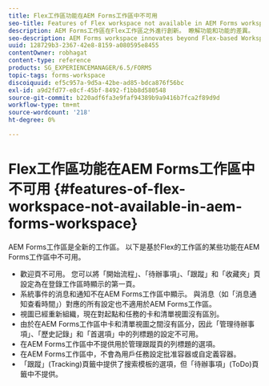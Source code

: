 ```yaml
---
title: Flex工作區功能在AEM Forms工作區中不可用
seo-title: Features of Flex workspace not available in AEM Forms workspace
description: AEM Forms工作區在Flex工作區之外進行創新。 瞭解功能和功能的差異。
seo-description: AEM Forms workspace innovates beyond Flex-based Workspace. Read about the differences in features and capabilities.
uuid: 128729b3-2367-42e8-8159-a080595e8455
contentOwner: robhagat
content-type: reference
products: SG_EXPERIENCEMANAGER/6.5/FORMS
topic-tags: forms-workspace
discoiquuid: ef5c957a-9d5a-42be-ad85-bdca876f56bc
exl-id: a9d2fd77-e8cf-45bf-8492-f1bb8d580548
source-git-commit: b220adf6fa3e9faf94389b9a9416b7fca2f89d9d
workflow-type: tm+mt
source-wordcount: '218'
ht-degree: 0%

---
```


# Flex工作區功能在AEM Forms工作區中不可用 {#features-of-flex-workspace-not-available-in-aem-forms-workspace}

AEM Forms工作區是全新的工作區。 以下是基於Flex的工作區的某些功能在AEM Forms工作區中不可用。

* 歡迎頁不可用。 您可以將「開始流程」、「待辦事項」、「跟蹤」和「收藏夾」頁設定為在登錄工作區時顯示的第一頁。
* 系統事件的消息和通知不在AEM Forms工作區中顯示。 與消息（如「消息通知查看時間」）對應的所有設定也不適用於AEM Forms工作區。
* 視圖已經重新組織，現在對起點和任務的卡和清單視圖沒有區別。
* 由於在AEM Forms工作區中卡和清單視圖之間沒有區分，因此「管理待辦事項」、「歷史記錄」和「首選項」中的列標題的設定不可用。
* 在AEM Forms工作區中不提供用於管理跟蹤頁的列標題的選項。
* 在AEM Forms工作區中，不會為用戶任務設定批准容器或自定義容器。
* 「跟蹤」(Tracking)頁籤中提供了搜索模板的選項，但「待辦事項」(ToDo)頁籤中不提供。
